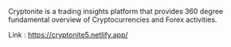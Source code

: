Cryptonite is a trading insights platform that provides 360 degree fundamental overview of Cryptocurrencies and Forex activities.

Link : https://cryptonite5.netlify.app/
